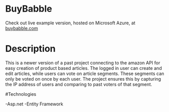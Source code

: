 # BuyBabble
Check out live example version, hosted on Microsoft Azure, at [buybabble.com](http://www.buybabble.com/)
# Description

This is a newer version of a past project connecting to the amazon API for easy creation of product based articles. 
The logged in user can create and edit articles, while users can vote on article segments.  These segments can only be
voted on once by each user.  The project ensures this by capturing the IP address of users and comparing to past voters
of that segment.  

#Technologies

-Asp.net
-Entity Framework
